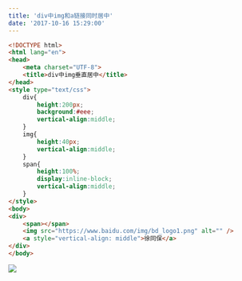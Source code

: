 ```yaml
---
title: 'div中img和a链接同时居中'
date: '2017-10-16 15:29:00'
---   
```

```html
<!DOCTYPE html>
<html lang="en">
<head>
    <meta charset="UTF-8">
    <title>div中img垂直居中</title>
</head>
<style type="text/css">
    div{
        height:200px;
        background:#eee;
        vertical-align:middle;
    }
    img{
        height:40px;
        vertical-align:middle;
    }
    span{
        height:100%;
        display:inline-block;
        vertical-align:middle;
    }
</style>
<body>
<div>
    <span></span>
    <img src="https://www.baidu.com/img/bd_logo1.png" alt="" />
    <a style="vertical-align: middle">徐同保</a>
</div>
</body>
```
![](https://img-blog.csdn.net/20171016153057505?watermark/2/text/aHR0cDovL2Jsb2cuY3Nkbi5uZXQveHV0b25nYmFv/font/5a6L5L2T/fontsize/400/fill/I0JBQkFCMA/dissolve/70/gravity/Center)